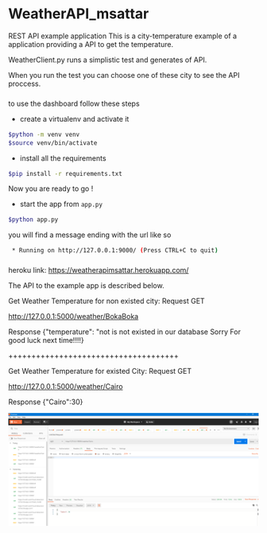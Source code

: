 # WeatherAPI_msattar
REST API example application
This is a city-temperature example of a application providing a API to get the temperature.

WeatherClient.py runs a simplistic test and generates of API.

When you run the test you can choose one of these city to see the API proccess.

###
to use the dashboard follow these steps

* create a virtualenv and activate it

```bash
$python -m venv venv
$source venv/bin/activate
```

* install all the requirements

```bash
$pip install -r requirements.txt
```

Now you are ready to go !

* start the app from `app.py`

```bash
$python app.py
```

you will find a message ending with the url like so

```bash
 * Running on http://127.0.0.1:9000/ (Press CTRL+C to quit)
```
###
heroku link:
https://weatherapimsattar.herokuapp.com/

The API to the example app is described below.

Get Weather Temperature for non existed city:
Request
GET

http://127.0.0.1:5000/weather/BokaBoka

Response
{"temperature": "not is not existed in our database Sorry For good luck next time!!!!}

+++++++++++++++++++++++++++++++++++++

Get Weather Temperature for existed City:
Request
GET

http://127.0.0.1:5000/weather/Cairo

Response
{"Cairo":30}

![wetherPostman.png](wetherPostman.png)
